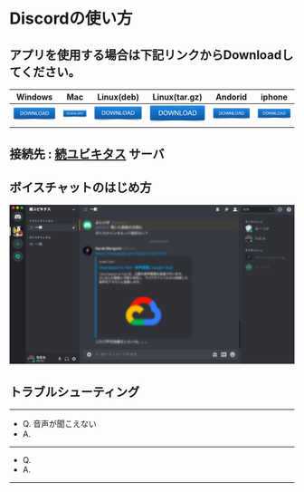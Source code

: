 # Discordの使い方
## アプリを使用する場合は下記リンクからDownloadしてください。

|  Windows  |  Mac  |  Linux(deb)  |  Linux(tar.gz)  |  Andorid  |  iphone  |
| ---- | ---- | ---- | ---- | ---- | ---- |
|  [![download](download.png)]([URL](https://discord.com/api/download?platform=win))  |  [![download](download.png)]([URL](https://discord.com/api/download?platform=osx))  | [![download](download.png)]([URL](https://discord.com/api/download?platform=linux&format=deb))  | [![download](download.png)]([URL](https://discord.com/api/download?platform=linux&format=tar.gz))  | [![download](download.png)]([URL](https://play.google.com/store/apps/details?id=com.discord))  | [![download](download.png)]([URL](https://itunes.apple.com/us/app/discord-chat-for-games/id985746746))  |

## 接続先 : [続ユビキタス](http://localhost) サーバ
## ボイスチャットのはじめ方
![discord-app](discord-app.png)

## トラブルシューティング
---
- Q. 音声が聞こえない
- A. 
---
- Q. 
- A. 
---